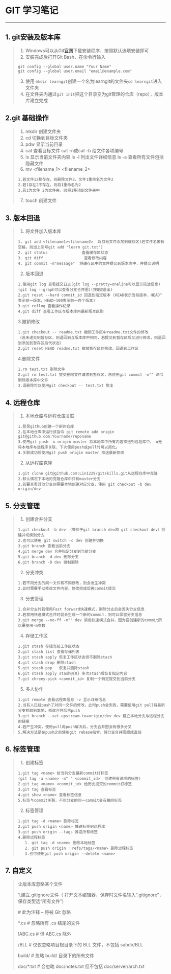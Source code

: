 # GIT 学习笔记
------
## 1. git安装及版本库

> 1. Windows可以从Git[官网](https://git-scm.com/downloads)下载安装程序，按照默认选项安装即可
> 2. 安装完成后打开Git Bash，在命令行输入
>  ```
> git config --global user.name "Your Name" 
> git config --global user.email "email@example.com" 
>  ```
> 3. 使用 `mkdir learngit`创建一个名为learngit的文件夹`cd learngit`进入文件夹
> 4. 在文件夹内通过`git init`把这个目录变为git管理的仓库（repo），版本库建立完成

## 2.git 基础操作

> 1. mkdir <filename>     创建文件夹
> 2. cd <filename>         切换到目标文件夹
>  3. pdw                              显示当前目录
>  4. cat <filename>         查看目标文件 cat -n或cat -b 给文件各项编号
>  5.  ls                                  显示当前文件夹内容 ls -l 列出文件详细信息 ls -a 查看所有文件包括隐藏文件
>  6. mv <filename_1>   <filename_2>
>  ```
>  1.若文件12都存在，则删除文件2，文件1重命名为文件2
>  2.若1存在2不存在，则将1重命名为2
>  3.若1为文件 2为文件夹，则将1移动到文件夹中
>  ```
> 7. touch  <filename> 创建文件 

## 3. 版本回退

> 1. 将文件加入版本库
> ```
> 1. git add <filename1><filename2>  将目标文件添加到缓存区(若文件名带有空格，则加上引号git add "learn git.txt")
> 2. git status               查看缓存区状态
> 3. git diff                  查看修改内容
> 4. git commit -m"message"  将缓存区中的文件提交到版本库中，并提交说明
> ```
> 2. 版本回退
> ```
> 1.使用git log 查看提交日志(git log --pretty=oneline可以显示简洁信息)(git log --graph可以查看分支合并图)(按Q键退出)
> 2.git reset --hard commit_id 回退到指定版本 (HEAD表示当前版本，HEAD^表示前一版本，HEAD~100表示前一百个版本)
> 3.git reflog 查看操作纪录
> 4.git diff 查看工作区与版本库内最新版本区别
> ```
> 3.撤销修改
>
> ```
> 1.git checkout -- readme.txt 撤销工作区中readme.txt文件的修改
> （若未递交到暂存区，则退回到与版本库中相同，若提交到暂存区后又进行修改，则退回到添加到暂存区后代状态）
> 2.git reset HEAD readme.txt 撤销暂存区的修改，回退到工作区
> ```
> 4.删除文件
> ```
> 1.rm test.txt 删除文件
> 2.git rm test.txt 提交删除文件请求到暂存区，再使用git commit -m"" 命令删除版本库中文件
> 3.误删除可以使用git checkout -- test.txt 恢复
> ```

## 4. 远程仓库  

>1. 本地仓库与远程仓库关联
>```
>1.登录github创建一个新的仓库
>2.在本地仓库中运行该指令 git remote add origin git@github.com:Yourname/reponame
>3.使用git push -u origin master 将本地库中所有内容推送到远程库中，-u是将本地库与远程库关联，下次使用push或pull时可以简化。
>4.关联成功后使用git push origin master 推送最新修改
>```
>2. 从远程库克隆
>
>```
>1.git clone git@github.com:Lin1229/gitskills.git从远程仓库中克隆
>2.默认情况下本地的克隆仓库中只有master分支
>3.若要查看其他分支则需要本地创建对应分支，使用 git checkout -b dev origin/dev 
>```

## 5. 分支管理

> 1. 创建合并分支
>
> ```
> 1.git checkout -b dev （等价于git branch dev和 git checkout dev）创建并切换到分支
> 2.也可以使用 git switch -c dev 创建并切换
> 3.git branch 查看当前分支
> 4.git merge dev 合并指定分支到当前分支
> 5.git branch -d dev 删除分支
> 6.git branch -D dev 强制删除
> ```
> 2. 分支冲突
>
> ```
> 1.若不同分支的同一文件有不同修改，则会发生冲突
> 2.此时需要手动修改文件内容，修改完成后再commit提交
> ```
>
> 3. 分支管理
>
> ```
> 1.合并分支时若使用Fast forward快速模式，删除分支后会丢失分支信息
> 2.若禁用快速模式合并时就会生成一个新的commit，则可以保留分支信息
> 3.git merge --no-ff -m"" dev 禁用快速模式合并，因为要创建新的commit所以要使用-m参数
> ```
>
> 4. 存储工作区
>
> ```
> 1.git stash 存储当前工作区状态
> 2.git stash list 查看存储列表
> 3.git stash apply 恢复工作区状态但不删除stash
> 4.git stash drop 删除stash
> 5.git stash pop   恢复并删除stash
> 6.git stash apply stash@{0} 多次stash后恢复指定内容
> 7.git chreey-pick <commit_id> 复制一个特定提交到当前分支
> ```
>
> 5. 多人协作
>
> ```
> 1.git remote 查看远程库信息 -v 显示详细信息
> 2.当有人已经push了对同一文件的修改，此时push会失败，需要使用git pull将最新分支抓取到本地，修改合并后再push
> 3.git branch --set-upstream-to=origin/dev dev 建立本地分支与远程分支的链接
> 4.若产生冲突，使用pull再push解决后，分支合并图会有很多分叉
> 5.解决方法是在push之前使用git rebase指令，将分支合并图顺成直线
> ```

## 6. 标签管理

> 1. 创建标签
> ```
> 1.git tag <name> 给当前分支最新commit打标签
> (git tag -a <name> -m" " <commit_id>  创建带有说明的标签)
> 2.git tag <name> <commit_id> 给历史提交的commit打标签
> 3.git tag 查看标签
> 4.git show <name> 查看标签信息
> 5.标签与commit关联，不同分支的同一commit会有相同标签
> ```
> 2. 标签管理
> ```
> 1.git tag -d <name> 删除标签
> 2.git push origin <name> 推送标签到远程库
> 3.git push origin --tags 推送所有标签
> 4.删除远程标签
>    1. git tag -d <name> 删除本地标签
>    2. git push origin ：refs/tags/<name> 删除远程标签
>    3.也可使用git push origin --delete <name>
> ```

## 7. 自定义

>让版本库忽略某个文件
>
>1.建立.gitignore文件（ 打开文本编辑器，保存时文件名输入“.gitignore”，保存类型选“所有文件”)
>
>\# 此为注释 – 将被 Git 忽略
>
>*.cs    # 忽略所有 .cs 结尾的文件   
>
> !ABC.cs  # 但 ABC.cs 除外   
> 
> /BLL    # 仅仅忽略项目根目录下的 BLL 文件，不包括 subdir/BLL   
> 
> build/   # 忽略 build/ 目录下的所有文件   
> 
> doc/*.txt # 会忽略 doc/notes.txt 但不包括 doc/server/arch.txt

